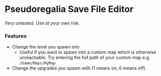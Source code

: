 # Pseudoregalia Save File Editor

_Very untested. Use at your own risk._

### Features

- Change the level you spawn into
  - Useful if you want to spawn into a custom map which is otherwise unreachable. Try entering the full path of your custom map e.g. `/Game/Maps/MyMap`
- Change the upgrades you spawn with (1 means on, 0 means off)
